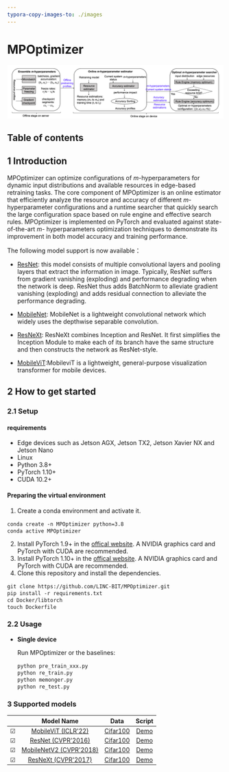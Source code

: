 ```yaml
---
typora-copy-images-to: ./images
---
```


# MPOptimizer

![image-20230914001240653](images/image-20230914001240653.png)

## Table of contents

## 1 Introduction

 MPOptimizer can optimize configurations of *m*-hyperparameters for dynamic input distributions and available resources in edge-based retraining tasks. The core component of MPOptimizer is an online estimator that efficiently analyze the resource and accuracy of different *m*- hyperparameter configurations and a runtime searcher that quickly search the large configuration space based on rule engine and effective search rules. MPOptimizer is implemented on PyTorch and evaluated against state-of-the-art *m*- hyperparameters optimization techniques to demonstrate its improvement in both model accuracy and training performance.

The following model support is now available：

- [ResNet](https://openaccess.thecvf.com/content_cvpr_2016/html/He_Deep_Residual_Learning_CVPR_2016_paper.html): this model consists of multiple convolutional layers and pooling layers that extract the information in image. Typically, ResNet suffers from gradient vanishing (exploding) and performance degrading when the network is deep. ResNet thus adds BatchNorm to alleviate gradient vanishing (exploding) and adds residual connection to alleviate the performance degrading.

- [MobileNet](https://arxiv.org/abs/1801.04381): MobileNet is a lightweight convolutional network which widely uses the depthwise separable convolution.
- [ResNeXt](https://arxiv.org/abs/1611.05431): ResNeXt combines Inception and ResNet. It first simplifies the Inception Module to make each of its branch have the same structure and then constructs the network as ResNet-style.
- [MobileViT](https://github.com/chinhsuanwu/mobilevit-pytorch):MobileviT is a lightweight, general-purpose visualization transformer for mobile devices.

## 2 How to get started

### 2.1 Setup

#### requirements

- Edge devices such as Jetson AGX, Jetson TX2, Jetson Xavier NX and Jetson Nano
- Linux
- Python 3.8+
- PyTorch 1.10+
- CUDA 10.2+

#### **Preparing the virtual environment**

1. Create a conda environment and activate it.

``````shell
conda create -n MPOptimizer python=3.8
conda active MPOptimizer
``````

2. Install PyTorch 1.9+ in the [offical website](https://pytorch.org/). A NVIDIA graphics card and PyTorch with CUDA are recommended.
3. Install PyTorch 1.10+ in the [offical website](https://pytorch.org/). A NVIDIA graphics card and PyTorch with CUDA are recommended.
4. Clone this repository and install the dependencies.

``````shell
git clone https://github.com/LINC-BIT/MPOptimizer.git
pip install -r requirements.txt
cd Docker/libtorch
touch Dockerfile
``````

### 2.2 Usage

- **Single device**

  Run MPOptimizer or the baselines:

  ```````shell
  python pre_train_xxx.py
  python re_train.py
  python memonger.py
  python re_test.py
  ```````

### 3 Supported models

|      |                          Model Name                          |                          Data                          |                            Script                            |
| ---- | :----------------------------------------------------------: | :----------------------------------------------------: | :----------------------------------------------------------: |
| ☑    | [MobileViT (ICLR'22)](https://github.com/chinhsuanwu/mobilevit-pytorch) | [Cifar100](http://www.cs.toronto.edu/~kriz/cifar.html) | [Demo](https://github.com/LINC-BIT/MPOptimizer/model/MobileViT/re_train.py) |
| ☑    | [ResNet (CVPR'2016)](https://openaccess.thecvf.com/content_cvpr_2016/html/He_Deep_Residual_Learning_CVPR_2016_paper.html) | [Cifar100](http://www.cs.toronto.edu/~kriz/cifar.html) | [Demo](https://github.com/LINC-BIT/MPOptimizer/model/ResNet/re_train.py) |
| ☑    | [MobileNetV2 (CVPR'2018)](https://openaccess.thecvf.com/content_cvpr_2018/html/Sandler_MobileNetV2_Inverted_Residuals_CVPR_2018_paper.html) | [Cifar100](http://www.cs.toronto.edu/~kriz/cifar.html) | [Demo](https://github.com/LINC-BIT/MPOptimizer/model/MobileNet/re_train.py) |
| ☑    | [ResNeXt (CVPR'2017)](https://openaccess.thecvf.com/content_cvpr_2017/html/Xie_Aggregated_Residual_Transformations_CVPR_2017_paper.html) | [Cifar100](http://www.cs.toronto.edu/~kriz/cifar.html) | [Demo](https://github.com/LINC-BIT/MPOptimizer/model/ResNet/re_train.py) |
